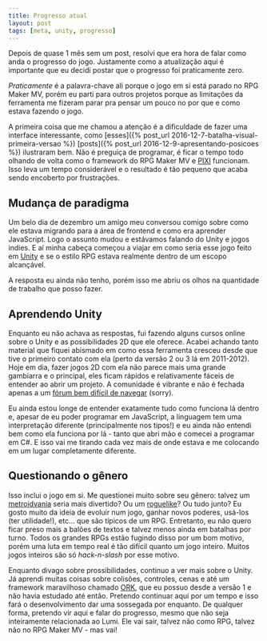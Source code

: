 ```yaml
---
title: Progresso atual
layout: post
tags: [meta, unity, progresso]
---
```


Depois de quase 1 mês sem um post, resolvi que era hora de falar como anda o progresso do jogo. Justamente como a atualização aqui é importante que eu decidi postar que o progresso foi praticamente zero.

*Praticamente* é a palavra-chave ali porque o jogo em si está parado no RPG Maker MV, porém eu parti para outros projetos porque as limitações da ferramenta me fizeram parar pra pensar um pouco no por que e como estava fazendo o jogo.
<!--more-->

A primeira coisa que me chamou a atenção é a dificuldade de fazer uma interface interessante, como [esses]({% post_url 2016-12-7-batalha-visual-primeira-versao %}) [posts]({% post_url 2016-12-9-apresentando-posicoes %}) ilustraram bem. Não é preguiça de programar, é ficar o tempo todo olhando de volta como o framework do RPG Maker MV e [PIXI](http://www.pixijs.com/) funcionam. Isso leva um tempo considerável e o resultado é tão pequeno que acaba sendo encoberto por frustrações.

## Mudança de paradigma

Um belo dia de dezembro um amigo meu conversou comigo sobre como ele estava migrando para a área de frontend e como era aprender JavaScript. Logo o assunto mudou e estávamos falando do Unity e jogos indies. E aí minha cabeça começou a viajar em como seria esse jogo feito em [Unity](https://unity3d.com/) e se o estilo RPG estava realmente dentro de um escopo alcançável.

A resposta eu ainda não tenho, porém isso me abriu os olhos na quantidade de trabalho que posso fazer.

## Aprendendo Unity

Enquanto eu não achava as respostas, fui fazendo alguns cursos online sobre o Unity e as possibilidades 2D que ele oferece. Acabei achando tanto material que fiquei abismado em como essa ferramenta cresceu desde que tive o primeiro contato com ela (perto da versão 2 ou 3 lá em 2011-2012). Hoje em dia, fazer jogos 2D com ela não parece mais uma grande gambiarra e o principal, eles ficam rápidos e relativamente fáceis de entender ao abrir um projeto. A comunidade é vibrante e não é fechada apenas a um [fórum bem difícil de navegar](http://forums.rpgmakerweb.com/) (sorry).

Eu ainda estou longe de entender exatamente tudo como funciona lá dentro e, apesar de eu poder programar em JavaScript, a linguagem tem uma interpretação diferente (principalmente nos tipos!) e eu ainda não entendi bem como ela funciona por lá - tanto que abri mão e comecei a programar em C#. E isso vai me tirando cada vez mais de onde estava e me colocando em um lugar completamente diferente.

## Questionando o gênero

Isso inclui o jogo em si. Me questionei muito sobre seu gênero: talvez um [metroidvania](https://en.wikipedia.org/wiki/Metroidvania) seria mais divertido? Ou um [roguelike](https://en.wikipedia.org/wiki/Roguelike)? Ou tudo junto? Eu gosto muito da ideia de evoluir num jogo, ganhar novos poderes, usá-los (ter utilidade!), etc... que são típicos de um RPG. Entretanto, eu não quero ficar preso mais a balões de textos e talvez menos ainda em batalhas por turno. Todos os grandes RPGs estão fugindo disso por um bom motivo, porém uma luta em tempo real é tão difícil quanto um jogo inteiro. Muitos jogos inteiros são só *hack-n-slash* por esse motivo.

Enquanto divago sobre prossibilidades, continuo a ver mais sobre o Unity. Já aprendi muitas coisas sobre colisões, controles, cenas e até um framework maravilhoso chamado [ORK](http://orkframework.com/), que eu possuo desde a versão 1 e não havia estudado até então. Pretendo continuar aqui por um tempo e isso fará o desenvolvimento dar uma sossegada por enquanto. De qualquer forma, pretendo vir aqui e falar do progresso, mesmo que não seja inteiramente relacionada ao Lumi. Ele vai sair, talvez não como RPG, talvez não no RPG Maker MV - mas vai!
